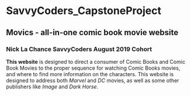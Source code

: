 # SavvyCoders_CapstoneProject
## Movics - all-in-one **comic book movie** website
### Nick La Chance SavvyCoders August 2019 Cohort


**This website** is designed to direct a consumer of Comic Books and Comic Book Movies to the proper sequence for watching Comic Books movies, and where to find more information on the characters. This website is designed to address both *Marvel* and *DC* movies, as well as some other publishers like *Image* and *Dark Horse*.



